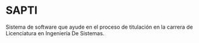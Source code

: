 ﻿SAPTI
=====

Sistema de software que ayude en el proceso de titulación en la carrera de Licenciatura en Ingeniería De Sistemas.
